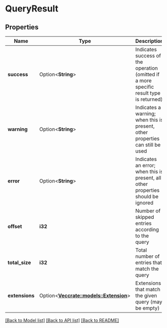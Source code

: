 # QueryResult

## Properties

| Name           | Type                                                      | Description                                                                             | Notes      |
| -------------- | --------------------------------------------------------- | --------------------------------------------------------------------------------------- | ---------- |
| **success**    | Option<**String**>                                        | Indicates success of the operation (omitted if a more specific result type is returned) | [optional] |
| **warning**    | Option<**String**>                                        | Indicates a warning; when this is present, other properties can still be used           | [optional] |
| **error**      | Option<**String**>                                        | Indicates an error; when this is present, all other properties should be ignored        | [optional] |
| **offset**     | **i32**                                                   | Number of skipped entries according to the query                                        |
| **total_size** | **i32**                                                   | Total number of entries that match the query                                            |
| **extensions** | Option<[**Vec<crate::models::Extension>**](Extension.md)> | Extensions that match the given query (may be empty)                                    | [optional] |

[[Back to Model list]](../README.md#documentation-for-models) [[Back to API list]](../README.md#documentation-for-api-endpoints) [[Back to README]](../README.md)
